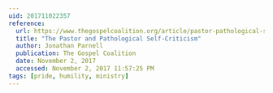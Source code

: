 ```yaml
---
uid: 201711022357
reference:
  url: https://www.thegospelcoalition.org/article/pastor-pathological-self-criticism/
  title: "The Pastor and Pathological Self-Criticism"
  author: ​Jonathan Parnell
  publication: The Gospel Coalition
  date: November 2, 2017
  accessed: November 2, 2017 11:57:25 PM
tags: [pride, humility, ministry]
---
```

